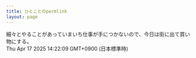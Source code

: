 ```yaml
---
title: ひとことのpermlink
layout: page
---
```

<div class="box" dt="1744867329888">
  細々とやることがあっていまいち仕事が手につかないので、今日は街に出て買い物にする。
  <div class="content is-small">Thu Apr 17 2025 14:22:09 GMT+0900 (日本標準時)</div>
</div>
